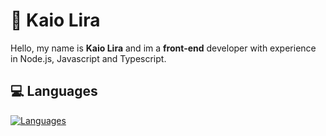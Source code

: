 # 👋 Kaio Lira

Hello, my name is **Kaio Lira** and im a **front-end** developer with experience in Node.js, Javascript and Typescript.

## 💻 Languages

[![Languages](https://skillicons.dev/icons?i=html,css,javascript,typescript&theme=light)](https://skillicons.dev)
